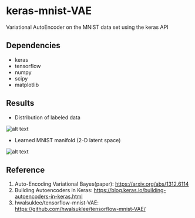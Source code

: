 # keras-mnist-VAE
Variational AutoEncoder on the MNIST data set using the keras API


## Dependencies
- keras
- tensorflow
- numpy
- scipy
- matplotlib

## Results
- Distribution of labeled data

![alt text](https://github.com/lyeoni/keras-mnist-VAE/blob/master/samples/digits_latent_space.png)

- Learned MNIST manifold (2-D latent space)

![alt text](https://github.com/lyeoni/keras-mnist-VAE/blob/master/samples/manifold.png)


## Reference
1. Auto-Encoding Variational Bayes(paper):
https://arxiv.org/abs/1312.6114
2. Building Autoencoders in Keras:
https://blog.keras.io/building-autoencoders-in-keras.html
3. hwalsuklee/tensorflow-mnist-VAE:
https://github.com/hwalsuklee/tensorflow-mnist-VAE/
